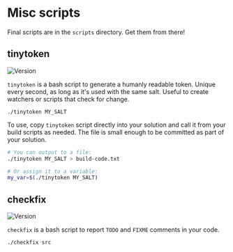 # Misc scripts

Final scripts are in the `scripts` directory. Get them from there!

## tinytoken
![Version](https://img.shields.io/badge/Version-1.0.1-blue)

`tinytoken` is a bash script to generate a humanly readable token. Unique every second, as long as it's used with the same salt. Useful to create watchers or scripts that check for change.

    ./tinytoken MY_SALT

To use, copy `tinytoken` script directly into your solution and call it from your build scripts as needed. The file is small enough to be committed as part of your solution.

```bash
# You can output to a file:
./tinytoken MY_SALT > build-code.txt

# Or assign it to a variable:
my_var=$(./tinytoken MY_SALT)
```

## checkfix
![Version](https://img.shields.io/badge/Version-1.1.1-blue)

`checkfix` is a bash script to report `TODO` and `FIXME` comments in your code.

    ./checkfix src
